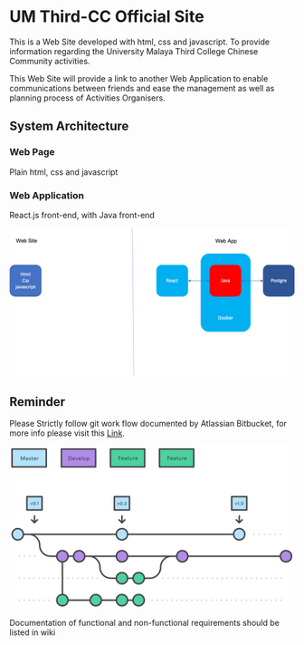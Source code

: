 # UM Third-CC Official Site

This is a Web Site developed with html, css and javascript. To provide information regarding the University Malaya Third College Chinese Community activities.

This Web Site will provide a link to another Web Application to enable communications between friends and ease the management as well as planning process of Activities Organisers.

## System Architecture


### Web Page

Plain html, css and javascript

### Web Application

React.js front-end, with Java front-end

![alt text](./docs/Architecture.png)

## Reminder

Please Strictly follow git work flow documented by Atlassian Bitbucket, for more info please visit this [Link](https://www.atlassian.com/git/tutorials/comparing-workflows/gitflow-workflow).


![alt text](./docs/GitFlow.svg)

Documentation of functional and non-functional requirements should be listed in wiki
